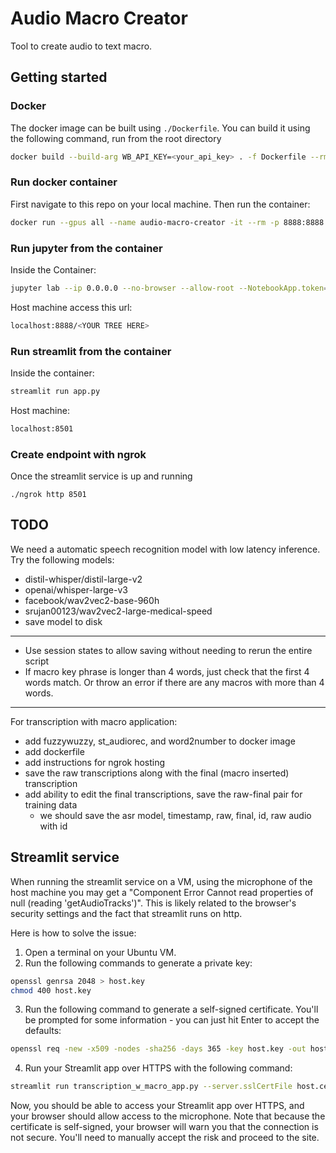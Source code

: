 # Audio Macro Creator

Tool to create audio to text macro. 

## Getting started

### Docker

The docker image can be built using `./Dockerfile`. You can build it using the following command, run from the root directory

```bash
docker build --build-arg WB_API_KEY=<your_api_key> . -f Dockerfile --rm -t llm-finetuning:latest
```

### Run docker container

First navigate to this repo on your local machine. Then run the container:

```bash
docker run --gpus all --name audio-macro-creator -it --rm -p 8888:8888 -p 8501:8501 -p 8000:8000 --entrypoint /bin/bash -w /audio-macro-creator -v $(pwd):/audio-macro-creator llm-finetuning:latest
```

### Run jupyter from the container
Inside the Container:
```bash
jupyter lab --ip 0.0.0.0 --no-browser --allow-root --NotebookApp.token=''
```

Host machine access this url:
```bash
localhost:8888/<YOUR TREE HERE>
```

### Run streamlit from the container
Inside the container:
```bash
streamlit run app.py
```

Host machine:
```bash
localhost:8501
```

### Create endpoint with ngrok
Once the streamlit service is up and running 
```
./ngrok http 8501
```

## TODO

We need a automatic speech recognition model with low latency inference. Try the following models:
- distil-whisper/distil-large-v2
- openai/whisper-large-v3
- facebook/wav2vec2-base-960h
- srujan00123/wav2vec2-large-medical-speed
- save model to disk 
----------------------------------------------------------------
- Use session states to allow saving without needing to rerun the entire script
- If macro key phrase is longer than 4 words, just check that the first 4 words match. Or throw an error if there are any macros with more than 4 words.
----------------------------------------------------------------
For transcription with macro application: 
- add fuzzywuzzy, st_audiorec, and word2number to docker image
- add dockerfile
- add instructions for ngrok hosting
- save the raw transcriptions along with the final (macro inserted) transcription
- add ability to edit the final transcriptions, save the raw-final pair for training data
    - we should save the asr model, timestamp, raw, final, id, raw audio with id

## Streamlit service

When running the streamlit service on a VM, using the microphone of the host machine you may get a "Component Error
Cannot read properties of null (reading 'getAudioTracks')". This is likely related to the browser's security settings and the fact that streamlit runs on http.

Here is how to solve the issue:

1. Open a terminal on your Ubuntu VM.
2. Run the following commands to generate a private key:
```bash
openssl genrsa 2048 > host.key
chmod 400 host.key
```
3. Run the following command to generate a self-signed certificate. You'll be prompted for some information - you can just hit Enter to accept the defaults:
```bash
openssl req -new -x509 -nodes -sha256 -days 365 -key host.key -out host.cert
```
4. Run your Streamlit app over HTTPS with the following command:
```bash
streamlit run transcription_w_macro_app.py --server.sslCertFile host.cert --server.sslKeyFile=host.key
```
Now, you should be able to access your Streamlit app over HTTPS, and your browser should allow access to the microphone. Note that because the certificate is self-signed, your browser will warn you that the connection is not secure. You'll need to manually accept the risk and proceed to the site.